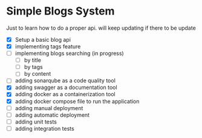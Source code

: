 # Simple Blogs System
Just to learn how to do a proper api. will keep updating if there to be update
- [x] Setup a basic blog api
- [x] implementing tags feature
- [ ] implementing blogs searching (in progress)
  - [ ] by title
  - [ ] by tags
  - [ ] by content
- [ ] adding sonarqube as a code quality tool
- [x] adding swagger as a documentation tool
- [x] adding docker as a containerization tool
- [x] adding docker compose file to run the application
- [ ] adding manual deployment
- [ ] adding automatic deployment
- [ ] adding unit tests
- [ ] adding integration tests
